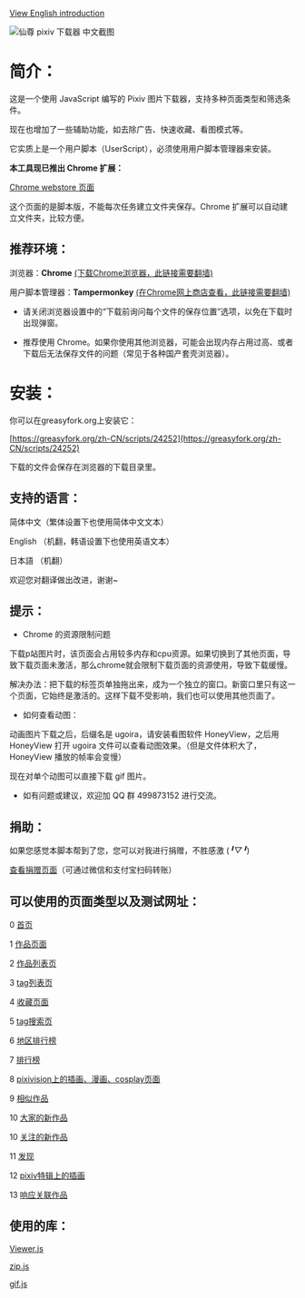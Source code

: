 [View English introduction](https://github.com/xuejianxianzun/XZPixivDownloader/blob/master/README-EN.md)

![仙尊 pixiv 下载器 中文截图](https://wx3.sinaimg.cn/large/640defebly1fw91uy1qkoj20pd0ll419.jpg)

# 简介：

这是一个使用 JavaScript 编写的 Pixiv 图片下载器，支持多种页面类型和筛选条件。

现在也增加了一些辅助功能，如去除广告、快速收藏、看图模式等。

它实质上是一个用户脚本（UserScript），必须使用用户脚本管理器来安装。

**本工具现已推出 Chrome 扩展：**

[Chrome webstore 页面](https://chrome.google.com/webstore/detail/hfgoikdmppghehigkckknikdgdcjbfpl)

这个页面的是脚本版，不能每次任务建立文件夹保存。Chrome 扩展可以自动建立文件夹，比较方便。

## 推荐环境：

浏览器：**Chrome** [(下载Chrome浏览器，此链接需要翻墙)](https://www.google.com/chrome/)

用户脚本管理器：**Tampermonkey** [(在Chrome网上商店查看，此链接需要翻墙)](https://chrome.google.com/webstore/detail/tampermonkey/dhdgffkkebhmkfjojejmpbldmpobfkfo)

- 请关闭浏览器设置中的“下载前询问每个文件的保存位置”选项，以免在下载时出现弹窗。

- 推荐使用 Chrome。如果你使用其他浏览器，可能会出现内存占用过高、或者下载后无法保存文件的问题（常见于各种国产套壳浏览器）。

# 安装：

你可以在greasyfork.org上安装它：

[https://greasyfork.org/zh-CN/scripts/24252](https://greasyfork.org/zh-CN/scripts/24252)

下载的文件会保存在浏览器的下载目录里。

## 支持的语言：

简体中文（繁体设置下也使用简体中文文本）

English （机翻，韩语设置下也使用英语文本）

日本語 （机翻）

欢迎您对翻译做出改进，谢谢~

## 提示：

- Chrome 的资源限制问题

下载p站图片时，该页面会占用较多内存和cpu资源。如果切换到了其他页面，导致下载页面未激活，那么chrome就会限制下载页面的资源使用，导致下载缓慢。

解决办法：把下载的标签页单独拖出来，成为一个独立的窗口。新窗口里只有这一个页面，它始终是激活的。这样下载不受影响，我们也可以使用其他页面了。

- 如何查看动图：

动画图片下载之后，后缀名是 ugoira，请安装看图软件 HoneyView，之后用 HoneyView 打开 ugoira 文件可以查看动图效果。（但是文件体积大了，HoneyView 播放的帧率会变慢）

现在对单个动图可以直接下载 gif 图片。

- 如有问题或建议，欢迎加 QQ 群 499873152 进行交流。

## 捐助：

如果您感觉本脚本帮到了您，您可以对我进行捐赠，不胜感激 (*╹▽╹*)

[查看捐赠页面](https://saber.love/donation)（可通过微信和支付宝扫码转账）

## 可以使用的页面类型以及测试网址：

0 [首页](https://www.pixiv.net/)

1 [作品页面](https://www.pixiv.net/member_illust.php?mode=medium&illust_id=62751951)

2 [作品列表页](https://www.pixiv.net/member_illust.php?id=544479)

3 [tag列表页](https://www.pixiv.net/member_illust.php?id=544479&tag=%E6%9D%B1%E6%96%B9)

4 [收藏页面](https://www.pixiv.net/bookmark.php)

5 [tag搜索页](https://www.pixiv.net/search.php?s_mode=s_tag&word=saber)

6 [地区排行榜](https://www.pixiv.net/ranking_area.php?type=state&no=0)

7 [排行榜](https://www.pixiv.net/ranking.php)

8 [pixivision上的插画、漫画、cosplay页面](https://www.pixivision.net/zh/a/3190)

9 [相似作品](https://www.pixiv.net/bookmark_add.php?id=63148723)

10 [大家的新作品](https://www.pixiv.net/new_illust.php)

10 [关注的新作品](https://www.pixiv.net/bookmark_new_illust.php)

11 [发现](https://www.pixiv.net/discovery)

12 [pixiv特辑上的插画](https://www.pixiv.net/showcase/a/3190/)

13 [响应关联作品](https://www.pixiv.net/response.php?mode=all&id=194231)

## 使用的库：

[Viewer.js](https://github.com/fengyuanchen/viewerjs)

[zip.js](https://github.com/gildas-lormeau/zip.js)

[gif.js](https://github.com/jnordberg/gif.js)